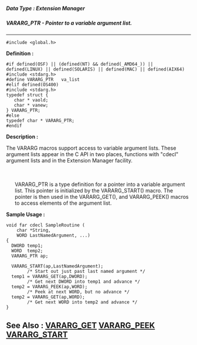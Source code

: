 ##### Data Type : Extension Manager
##### VARARG_PTR - Pointer to a variable argument list.
---
```
#include <global.h>
```

**Definition :**
```
#if defined(OSF) || (defined(NT) && defined(_AMD64_)) || defined(LINUX) || defined(SOLARIS) || defined(MAC) || defined(AIX64)
#include <stdarg.h>
#define VARARG_PTR   va_list
#elif defined(OS400)
#include <stdarg.h>
typedef struct {
   char * vaold;
   char * vanew;
} VARARG_PTR;
#else
typedef char * VARARG_PTR;
#endif
```

**Description :**

The VARARG macros support access to variable argument lists.  These argument lists appear in the C API in two places, functions with &quot;cdecl&quot; argument lists and in the Extension Manager facility.
<ul><br>
<br>
VARARG_PTR is a type definition for a pointer into a variable argument list.  This pointer is initialized by the VARARG_START() macro.  The pointer is then used in the VARARG_GET(), and VARARG_PEEK() macros to access elements of the argument list.</ul>



**Sample Usage :**
```
void far cdecl SampleRoutine (
	char *String,
	WORD LastNamedArgument, ...)
{
  DWORD temp1;
  WORD  temp2;
  VARARG_PTR ap;

  VARARG_START(ap,LastNamedArgument);
        /* Start out just past last named argument */
  temp1 = VARARG_GET(ap,DWORD);
        /* Get next DWORD into temp1 and advance */
  temp2 = VARARG_PEEK(ap,WORD);
        /* Peek at next WORD, but no advance */
  temp2 = VARARG_GET(ap,WORD);
        /* Get next WORD into temp2 and advance */
}
```

**See Also :**
[VARARG_GET](/domino-c-api-docs/reference/Func/VARARG_GET)
[VARARG_PEEK](/domino-c-api-docs/reference/Func/VARARG_PEEK)
[VARARG_START](/domino-c-api-docs/reference/Func/VARARG_START)
---
